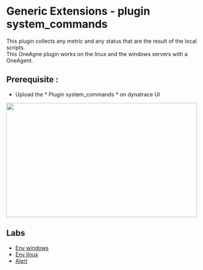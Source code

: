 # Generic Extensions - plugin system_commands

This plugin collects any metric and any status that are the result of the local scripts.  
This OneAgne plugin works on the linux and the windows servers with a OneAgent.  

## Prerequisite : 
  - Upload the * Plugin system_commands * on dynatrace UI  
 <img src="https://user-images.githubusercontent.com/40337213/133091166-466c3e10-bc97-4a9d-839a-d53ca92843d9.png" width="500" height="300"> 
 
## Labs

 - [Env windows](/windows/Readme.md)
 - [Env linux](/linux/Readme.md)
 - [Alert](/alert/Readme.md)
 
